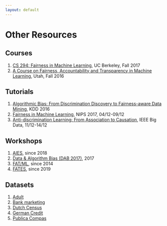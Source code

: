 ```yaml
---
layout: default
---
```


# Other Resources

## Courses
1. [CS 294: Fairness in Machine Learning](https://fairmlclass.github.io), UC Berkeley, Fall 2017
1. [A Course on Fairness, Accountability and Transparency in Machine Learning](https://geomblog.github.io/fairness/), Utah, Fall  2016


## Tutorials
1. [Algorithmic Bias: From Discrimination Discovery to Fairness-aware Data Mining](francescobonchi.com/algorithmic_bias_tutorial.html), KDD 2016
1. [Fairness in Machine Learning](http://mrtz.org/nips17), NIPS 2017, 04/12-09/12
1. [Anti-discrimination Learning: From Association to Causation](http://csce.uark.edu/~xintaowu/kdd18-tutorial/), IEEE Big Data, 11/12-14/12


## Workshops
1. [AIES](http://www.aies-conference.com/), since 2018
1. [Data & Algorithm Bias (DAB 2017)](http://dab.udd.cl/2017/), 2017
1. [FAT/ML](https://www.fatml.org/), since 2014
1. [FATES](http://fates19.isti.cnr.it/), since 2019

## Datasets
1. [Adult](https://archive.ics.uci.edu/ml/datasets/adult)
1. [Bank marketing](https://archive.ics.uci.edu/ml/datasets/bank+marketing)
1. [Dutch Census](https://sites.google.com/site/conditionaldiscrimination/)
1. [German Credit](https://archive.ics.uci.edu/ml/datasets/statlog+(german+credit+data))
1. [Publica Compas](https://github.com/propublica/compas-analysis)